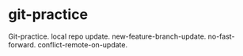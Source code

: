 # git-practice
Git-practice.
local repo update.
new-feature-branch-update.
no-fast-forward.
conflict-remote-on-update.